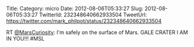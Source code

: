 Title: 
Category: micro
Date: 2012-08-06T05:33:27
Slug: 2012-08-06T05:33:27
TwitterId: 232348640662933504
TweetUrl: https://twitter.com/mark_philpot/status/232348640662933504

RT [@MarsCuriosity](https://twitter.com/MarsCuriosity): I'm safely on the surface of Mars. GALE CRATER I AM IN YOU!!! #MSL